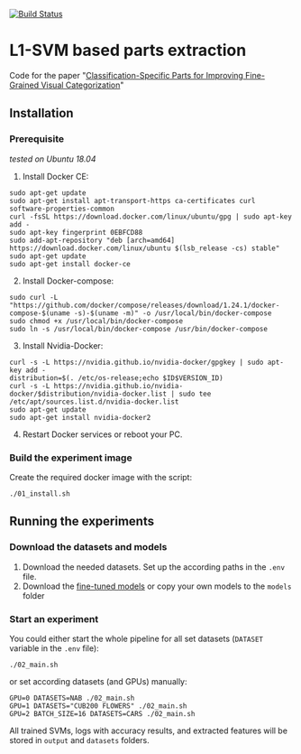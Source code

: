 [![Build Status](https://travis-ci.org/DiKorsch/l1_parts.svg?branch=master)](https://travis-ci.org/DiKorsch/l1_parts)
# L1-SVM based parts extraction

Code for the paper "[Classification-Specific Parts for Improving Fine-Grained Visual Categorization](https://arxiv.org/abs/1909.07075)"

## Installation

### Prerequisite

*tested on Ubuntu 18.04*

1. Install Docker CE:
```
sudo apt-get update
sudo apt-get install apt-transport-https ca-certificates curl software-properties-common
curl -fsSL https://download.docker.com/linux/ubuntu/gpg | sudo apt-key add -
sudo apt-key fingerprint 0EBFCD88
sudo add-apt-repository "deb [arch=amd64] https://download.docker.com/linux/ubuntu $(lsb_release -cs) stable"
sudo apt-get update
sudo apt-get install docker-ce
```
2. Install Docker-compose:
```
sudo curl -L "https://github.com/docker/compose/releases/download/1.24.1/docker-compose-$(uname -s)-$(uname -m)" -o /usr/local/bin/docker-compose
sudo chmod +x /usr/local/bin/docker-compose
sudo ln -s /usr/local/bin/docker-compose /usr/bin/docker-compose
```
3. Install Nvidia-Docker:
```
curl -s -L https://nvidia.github.io/nvidia-docker/gpgkey | sudo apt-key add -
distribution=$(. /etc/os-release;echo $ID$VERSION_ID)
curl -s -L https://nvidia.github.io/nvidia-docker/$distribution/nvidia-docker.list | sudo tee /etc/apt/sources.list.d/nvidia-docker.list
sudo apt-get update
sudo apt-get install nvidia-docker2
```
4. Restart Docker services or reboot your PC.



### Build the experiment image

Create the required docker image with the script:
```
./01_install.sh
```

## Running the experiments

### Download the datasets and models

1. Download the needed datasets. Set up the according paths in the `.env` file.
2. Download the [fine-tuned models](models) or copy your own models to the `models` folder

### Start an experiment

You could either start the whole pipeline for all set datasets (`DATASET` variable in the `.env` file):

```
./02_main.sh
```

or set according datasets (and GPUs) manually:

```
GPU=0 DATASETS=NAB ./02_main.sh
GPU=1 DATASETS="CUB200 FLOWERS" ./02_main.sh
GPU=2 BATCH_SIZE=16 DATASETS=CARS ./02_main.sh
```

All trained SVMs, logs with accuracy results, and extracted features will be stored in `output` and `datasets` folders.
